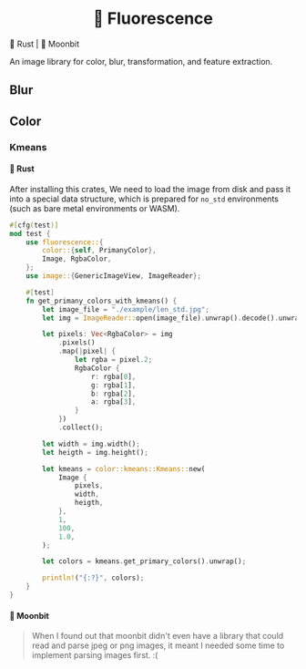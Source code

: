 <h1 align="center">🌟 Fluorescence</h1>

🦀 Rust | 🥮 Moonbit

An image library for color, blur, transformation, and feature extraction.


## Blur


## Color

### Kmeans

#### 🦀 Rust
After installing this crates, We need to load the image from disk and pass it into a special data structure, which is prepared for `no_std` environments (such as bare metal environments or WASM).

```rust
#[cfg(test)]
mod test {
    use fluorescence::{
        color::{self, PrimanyColor},
        Image, RgbaColor,
    };
    use image::{GenericImageView, ImageReader};

    #[test]
    fn get_primany_colors_with_kmeans() {
        let image_file = "./example/len_std.jpg";
        let img = ImageReader::open(image_file).unwrap().decode().unwrap();

        let pixels: Vec<RgbaColor> = img
            .pixels()
            .map(|pixel| {
                let rgba = pixel.2;
                RgbaColor {
                    r: rgba[0],
                    g: rgba[1],
                    b: rgba[2],
                    a: rgba[3],
                }
            })
            .collect();

        let width = img.width();
        let heigth = img.height();

        let kmeans = color::kmeans::Kmeans::new(
            Image {
                pixels,
                width,
                heigth,
            },
            1,
            100,
            1.0,
        );

        let colors = kmeans.get_primary_colors().unwrap();

        println!("{:?}", colors);
    }
}
```

#### 🥮 Moonbit

> When I found out that moonbit didn't even have a library that could read and parse jpeg or png images, it meant I needed some time to implement parsing images first. :(
